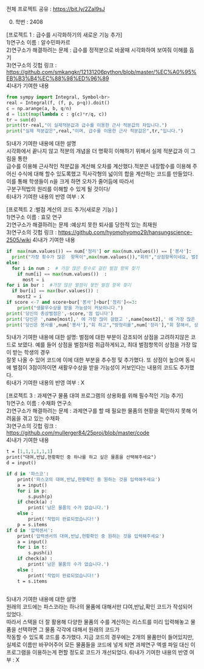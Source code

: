 전체 프로젝트 공유 : https://bit.ly/2ZaI9sJ  

0. 학번 : 2408  

[프로젝트 1 : 급수를 시각화하기의 새로운 기능 추가]  
1)연구소 이름 : 알수민파카르  
2)연구소가 해결하려는 문제 : 급수를 정적분으로 바꿀때 시각화하여 보여줘 이해를 돕기  
3)연구소의 깃헙 링크 : https://github.com/smkangkr/12131206python/blob/master/%EC%A0%95%EB%B3%B4%EC%88%98%ED%96%89  
4)내가 기여한 내용  
```python
from sympy import Integral, Symbol<br>
real = Integral(f, (f, p, p+q)).doit()  
c = np.arange(a, b, q/n)   
d = list(map(lambda c : g(c)*r/q, c))  
tr = sum(d)  
print(tr-real,"이 실제적분값과 급수를 이용한 근사 적분값의 차입니다.")  
print("실제 적분값은",real,"이며, 급수를 이용한 근사 적분값은",tr,"입니다.")  
```

5)내가 기여한 내용에 대한 설명  
시각화에서 끝나지 않고 적분의 개념을 더 명확히 이해하기 위해서 실제 적분값과 이 그림을 통한   
급수를 이용해 근사적인 적분값을 계산해 오차를 계산했다.적분은 내장함수를 이용해 주어신 수식에 대해 할수 있도록했고 직사각형의 넓이의 합을 계산하는 코드를 만들었다.   이를 통해 학생들이 n을 크게 하면 오차가 줄어듬에 따라서  
구분구적법의 원리를 이해할 수 있게 될 것이다/  
6)내가 기여한 내용의 반영 여부 : X  
  
[프로젝트 2 :벌점 계산의 코드 추가(새로운 기능) ]  
1)연구소 이름 : 효모 연구  
2)연구소가 해결하려는 문제 :예상치 못한 퇴사를 당한적 있는 최재원   
3)연구소의 깃헙 링크 : https://github.com/hyomohyomo29/hansungscience-2505/wiki
4)내가 기여한 내용  
```python
if  max(num.values()) == num['정리'] or max(num.values()) == ['봉사']:
  print("가장 횟수가 많은  항목이",max(num.values()),"회의","상점항목이네요, 벌점 항목보다 더 많습니다.")
else:
  for i in num :  # 가장 많은 횟수로 걸린 벌점 항목 찾기
    if num[i] == max(num.values())  :
      most = i
for i in bur :  #가장 많은 벌점이 쌓인 벌점 항목 찾기
  if bur[i] == max(bur.values()) :
    most2 = i
if score <-7 and score+bur['봉사']+bur['정리']<=3:
    print("생활우수상을 받을 가능성이 커보이니다.")
print('당신의 총상벌점은',-score,'점 입니다')
print('당신은 ',name[most],' 에 가장 많이 걸렸고 ',name[most2],' 에 가장 많은 벌점을 받았습니다')
print('당신은 봉사를',num['봉사'],"회 하고","방정리를",num['정리'],"회 잘해서, 상점을 총",-bur['봉사']-bur['정리'],"점 받았습니다.")
```
5)내가 기여한 내용에 대한 설명:
벌점에 대한 부분이 강조되어 상점을 고려하지않은 코드로 보였다. 예를 들어 상점을 벌점처럼 취급하게되고, 최대 벌점항목이 상점을  가장 많이 받는 학생의 경우  
잘못 나올 수 있어 코드에 이에 대한 부분을 추수정 및 추가했다. 또 상점이 높으며 동시에 벌점이 3점이하이면 새활우수상을 받을 가능성이 커보인다는 내용의   코드도 추가했다.  
6)내가 기여한 내용의 반영 여부 : X
  
[프로젝트 3 : 과제연구 물품 대여 프로그램의 상용화를 위해 필수적인 기능 추가]  
1)연구소 이름 : 수채화 연구소   
2)연구소가 해결하려는 문제 : 과제연구를 할 때 필요한 물품의 현황을 확인하지 못해 어려움을 겪고 있는 수채화  
3)연구소의 깃헙 링크 : https://github.com/mullerger84/25proj/blob/master/code   
4)내가 기여한 내용  
```p = [1,1,1,1]
t = [1,1,1,1,1,1]
print("대여,반납,현황확인 중 하나를 하고 싶은 물품을 선택해주세요")
d = input()

if d in '파스코':
    print('파스코의 대여,반납,현황확인 중 원하는 것을 입력해주세요')
    a = input()
    for i in p:
        s.push(p)
    if check(a) :
        print('남은 물품의 수가 없습니다.')
    else :
        print('작업이 완료되었습니다!')
    p = s.items
if d in '압력센서':
    print('압력센서의 대여,반납,현황확인 중 원하는 것을 입력해주세요')
    a = input()
    for i in t:
        s.push(i)
    if check(a) :
        print('남은 물품의 수가 없습니다.')
    else :
        print('작업이 완료되었습니다!')
    t = s.items
    
```  
5)내가 기여한 내용에 대한 설명  
원래의 코드에는 파스코라는 하나의 물품에 대해서만 댜여,반납,확인 코드가 작성되어 있었다.  
따라서 스택을 더 잘 활용해 다양한 물품의 수를 계산하는 리스트를 미리 입력해놓고 물품을 선택하면 그 물품 각각에 대해서 원래의 코드가  
작동할 수 있도록 코드를 추가했다. 지금 코드의 경우에는 2개의 물품만이 들어있지만, 실제로 이름만 바꾸어주어 모든 물품들을 코드에 넣게 되면
과제연구 엑셀 파일 대신 이 프로그램을 이용하는게 편할 정도로 코드가 개선되었다.
6)내가 기여한 내용의 반영 여부 : X

